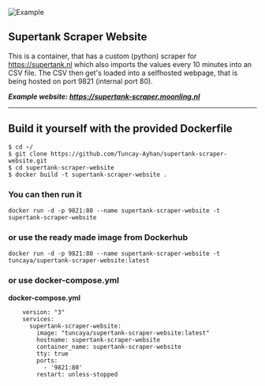 ![Example](https://ha.moonling.nl/local/websites/images/supertank-scraper-moonling-nl.png)

## Supertank Scraper Website

This is a container, that has a custom (python) scraper for https://supertank.nl which also imports the values every 10 minutes into an CSV file. The CSV then get's loaded into a selfhosted webpage, that is being hosted on port 9821 (internal port 80).  

_**Example website: https://supertank-scraper.moonling.nl**_

------

## Build it yourself with the provided **Dockerfile**
```
$ cd ~/
$ git clone https://github.com/Tuncay-Ayhan/supertank-scraper-website.git
$ cd supertank-scraper-website
$ docker build -t supertank-scraper-website .
```

### You can then run it
```
docker run -d -p 9821:80 --name supertank-scraper-website -t supertank-scraper-website
```

### or use the ready made image from Dockerhub
```
docker run -d -p 9821:80 --name supertank-scraper-website -t tuncaya/supertank-scraper-website:latest
```

### or use **docker-compose.yml**
**docker-compose.yml** 

```
    version: "3"
    services:
      supertank-scraper-website:
        image: "tuncaya/supertank-scraper-website:latest"
        hostname: supertank-scraper-website
        container_name: supertank-scraper-website
        tty: true
        ports:
          - '9821:80'
        restart: unless-stopped
```
